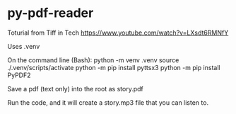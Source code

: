 # py-pdf-reader

Toturial from Tiff in Tech https://www.youtube.com/watch?v=LXsdt6RMNfY

Uses .venv

On the command line (Bash):
python -m venv .venv
source ./.venv/scripts/activate
python -m pip install pyttsx3
python -m pip install PyPDF2

Save a pdf (text only) into the root as story.pdf

Run the code, and it will create a story.mp3 file that you can listen to.
